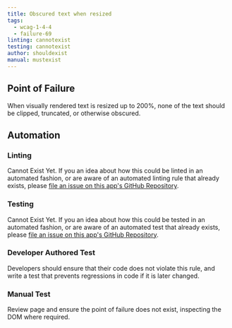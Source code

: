 ```yaml
---
title: Obscured text when resized
tags: 
  - wcag-1-4-4
  - failure-69
linting: cannotexist
testing: cannotexist
author: shouldexist
manual: mustexist
---
```


## Point of Failure

When visually rendered text is resized up to 200%, none of the text should be clipped, truncated, or otherwise obscured.

## Automation

### Linting

Cannot Exist Yet. If you an idea about how this could be linted in an automated fashion, or are aware of an automated linting rule that already exists, please [file an issue on this app's GitHub Repository](https://github.com/MelSumner/a11y-automation/issues).

### Testing

Cannot Exist Yet. If you an idea about how this could be tested in an automated fashion, or are aware of an automated test that already exists, please [file an issue on this app's GitHub Repository](https://github.com/MelSumner/a11y-automation/issues).

### Developer Authored Test

Developers should ensure that their code does not violate this rule, and write a test that prevents regressions in code if it is later changed.

### Manual Test

Review page and ensure the point of failure does not exist, inspecting the DOM where required.
